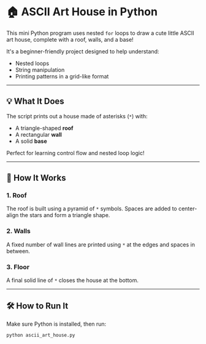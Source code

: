 # 🏠 ASCII Art House in Python

This mini Python program uses nested `for` loops to draw a cute little ASCII art house, complete with a roof, walls, and a base!

It's a beginner-friendly project designed to help understand:
- Nested loops
- String manipulation
- Printing patterns in a grid-like format

---

## 💡 What It Does

The script prints out a house made of asterisks (`*`) with:

- A triangle-shaped **roof**
- A rectangular **wall**
- A solid **base**

Perfect for learning control flow and nested loop logic!

---

## 🧠 How It Works

### 1. Roof
The roof is built using a pyramid of `*` symbols. Spaces are added to center-align the stars and form a triangle shape.

### 2. Walls
A fixed number of wall lines are printed using `*` at the edges and spaces in between.

### 3. Floor
A final solid line of `*` closes the house at the bottom.

---

## 🛠️ How to Run It

Make sure Python is installed, then run:

```bash
python ascii_art_house.py
